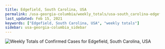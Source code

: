 ```yaml
---
title: Edgefield, South Carolina, USA
permalink: /usa-georgia-columbia/weekly_totals/usa-south_carolina-edgefield-weekly_totals.html
last_updated: Feb 15, 2021
keywords: ["Edgefield, South Carolina, USA", "weekly totals"]
sidebar: usa-georgia-columbia_sidebar
---
```


![Weekly Totals of Confirmed Cases for Edgefield, South Carolina, USA](/covid_tracker/images/graphs/usa-south_carolina-edgefield-weekly_totals_graph.png)

